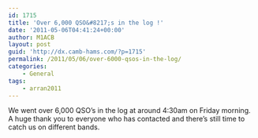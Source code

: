 ```yaml
---
id: 1715
title: 'Over 6,000 QSO&#8217;s in the log !'
date: '2011-05-06T04:41:24+00:00'
author: M1ACB
layout: post
guid: 'http://dx.camb-hams.com/?p=1715'
permalink: /2011/05/06/over-6000-qsos-in-the-log/
categories:
    - General
tags:
    - arran2011
---
```


We went over 6,000 QSO’s in the log at around 4:30am on Friday morning. A huge thank you to everyone who has contacted and there’s still time to catch us on different bands.